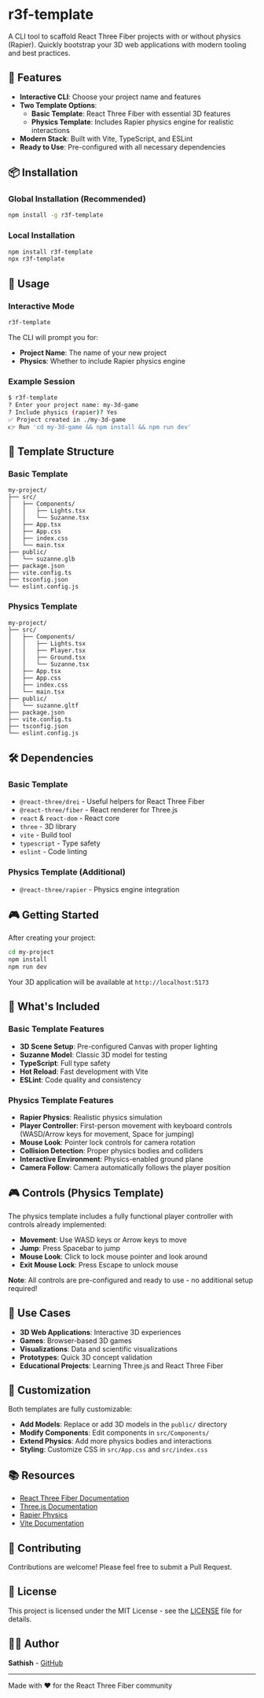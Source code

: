# r3f-template

A CLI tool to scaffold React Three Fiber projects with or without physics (Rapier). Quickly bootstrap your 3D web applications with modern tooling and best practices.

## 🚀 Features

- **Interactive CLI**: Choose your project name and features
- **Two Template Options**:
  - **Basic Template**: React Three Fiber with essential 3D features
  - **Physics Template**: Includes Rapier physics engine for realistic interactions
- **Modern Stack**: Built with Vite, TypeScript, and ESLint
- **Ready to Use**: Pre-configured with all necessary dependencies

## 📦 Installation

### Global Installation (Recommended)
```bash
npm install -g r3f-template
```

### Local Installation
```bash
npm install r3f-template
npx r3f-template
```

## 🎯 Usage

### Interactive Mode
```bash
r3f-template
```

The CLI will prompt you for:
- **Project Name**: The name of your new project
- **Physics**: Whether to include Rapier physics engine

### Example Session
```bash
$ r3f-template
? Enter your project name: my-3d-game
? Include physics (rapier)? Yes
✅ Project created in ./my-3d-game
👉 Run 'cd my-3d-game && npm install && npm run dev'
```

## 📁 Template Structure

### Basic Template
```
my-project/
├── src/
│   ├── Components/
│   │   ├── Lights.tsx
│   │   └── Suzanne.tsx
│   ├── App.tsx
│   ├── App.css
│   ├── index.css
│   └── main.tsx
├── public/
│   └── suzanne.glb
├── package.json
├── vite.config.ts
├── tsconfig.json
└── eslint.config.js
```

### Physics Template
```
my-project/
├── src/
│   ├── Components/
│   │   ├── Lights.tsx
│   │   ├── Player.tsx
│   │   ├── Ground.tsx
│   │   └── Suzanne.tsx
│   ├── App.tsx
│   ├── App.css
│   ├── index.css
│   └── main.tsx
├── public/
│   └── suzanne.gltf
├── package.json
├── vite.config.ts
├── tsconfig.json
└── eslint.config.js
```

## 🛠️ Dependencies

### Basic Template
- `@react-three/drei` - Useful helpers for React Three Fiber
- `@react-three/fiber` - React renderer for Three.js
- `react` & `react-dom` - React core
- `three` - 3D library
- `vite` - Build tool
- `typescript` - Type safety
- `eslint` - Code linting

### Physics Template (Additional)
- `@react-three/rapier` - Physics engine integration

## 🎮 Getting Started

After creating your project:

```bash
cd my-project
npm install
npm run dev
```

Your 3D application will be available at `http://localhost:5173`

## 🎨 What's Included

### Basic Template Features
- **3D Scene Setup**: Pre-configured Canvas with proper lighting
- **Suzanne Model**: Classic 3D model for testing
- **TypeScript**: Full type safety
- **Hot Reload**: Fast development with Vite
- **ESLint**: Code quality and consistency

### Physics Template Features
- **Rapier Physics**: Realistic physics simulation
- **Player Controller**: First-person movement with keyboard controls (WASD/Arrow keys for movement, Space for jumping)
- **Mouse Look**: Pointer lock controls for camera rotation
- **Collision Detection**: Proper physics bodies and colliders
- **Interactive Environment**: Physics-enabled ground plane
- **Camera Follow**: Camera automatically follows the player position

## 🎮 Controls (Physics Template)

The physics template includes a fully functional player controller with controls already implemented:

- **Movement**: Use WASD keys or Arrow keys to move
- **Jump**: Press Spacebar to jump
- **Mouse Look**: Click to lock mouse pointer and look around
- **Exit Mouse Lock**: Press Escape to unlock mouse

**Note**: All controls are pre-configured and ready to use - no additional setup required!

## 🎯 Use Cases

- **3D Web Applications**: Interactive 3D experiences
- **Games**: Browser-based 3D games
- **Visualizations**: Data and scientific visualizations
- **Prototypes**: Quick 3D concept validation
- **Educational Projects**: Learning Three.js and React Three Fiber

## 🔧 Customization

Both templates are fully customizable:

- **Add Models**: Replace or add 3D models in the `public/` directory
- **Modify Components**: Edit components in `src/Components/`
- **Extend Physics**: Add more physics bodies and interactions
- **Styling**: Customize CSS in `src/App.css` and `src/index.css`

## 📚 Resources

- [React Three Fiber Documentation](https://docs.pmnd.rs/react-three-fiber)
- [Three.js Documentation](https://threejs.org/docs/)
- [Rapier Physics](https://rapier.rs/)
- [Vite Documentation](https://vitejs.dev/)

## 🤝 Contributing

Contributions are welcome! Please feel free to submit a Pull Request.

## 📄 License

This project is licensed under the MIT License - see the [LICENSE](LICENSE) file for details.

## 👨‍💻 Author

**Sathish** - [GitHub](https://github.com/sathishTSR)

---

Made with ❤️ for the React Three Fiber community